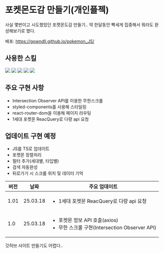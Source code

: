 # 포켓몬도감 만들기(개인플젝)
<p>사실 몇번이고 시도했었던 포켓몬도감 만들기.. 약 한달동안 빡세게 집중해서 뭐라도 완성해보기로 했다.</p>
<p>배포: <a href="https://gowndll.github.io/pokemon_JS/">https://gowndll.github.io/pokemon_JS/</a></p>



## 사용한 스킬
<div>
<img src="https://img.shields.io/badge/React-61DAFB?style=flat-square&logo=react&logoColor=black"/>
<img src="https://img.shields.io/badge/ReactQuery-764ABC?style=flat-square&logo=reactquery&logoColor=white"/>
<img src="https://img.shields.io/badge/Styled--components-DB7093?style=flat-square&logo=styledcomponents&logoColor=white"/>
<img src="https://img.shields.io/badge/react--router--dom-CA4245?style=flat-square&logo=reactrouter&logoColor=white"/>
<img src="https://img.shields.io/badge/Axios-5A29E4?style=flat-square&logo=axios&logoColor=white"/>
</div>

## 주요 구현 사항
<ul>
  <li>Intersection Observer API를 이용한 무한스크롤</li>
  <li>styled-components를 사용해 스타일링</li>
  <li>react-router-dom을 이용해 페이지 라우팅</li>
  <li>1세대 포켓몬 ReacQuery로 다량 api 요청</li>
</ul>

## 업데이트 구현 예정
<ul>
  <li>JS를 TS로 업데이트</li>
  <!-- <li>Redux대시 React Query로 1세대 포켓몬 api를 다량 요청후 캐싱하여 사용</li> -->
  <li>포켓몬 정렬처리</li>
  <li>필터 추가(세대별, 타입별)</li>
  <li>검색 자동완성</li>
  <li>뒤로가기 시 스크롤 위치 및 데이터 기억</li>
</ul>

<table>
  <thead>
    <tr>
      <th>버전</th>
      <th>날짜</th>
      <th>주요 업데이트</th>
    </tr>
  </thead>
  <tbody>
    <tr>
      <td>1.01</td>
      <td>25.03.18</td>
      <td>
        <ul>
          <li>1세대 포켓몬 ReacQuery로 다량 api 요청</li>
        </ul>
      </td>
    </tr>
    <tr>
      <td>1.0</td>
      <td>25.03.18</td>
      <td>
        <ul>
          <li>포켓몬 정보 API 호출(axios)</li>
          <li>무한 스크롤 구현(Intersection Observer API)</li>
        </ul>
      </td>
    </tr>
  </tbody>
</table>

<p>깃허브 사이트 만들기도 어렵다..</p>